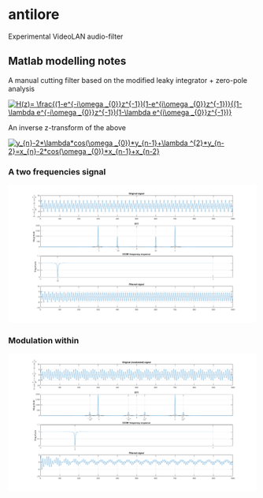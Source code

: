 # antilore
Experimental VideoLAN audio-filter


## Matlab modelling notes

A manual cutting filter based on the modified leaky integrator + zero-pole analysis

<a href="https://www.codecogs.com/eqnedit.php?latex=H(z)=&space;\frac{(1-e^{-i\omega&space;_{0}}z^{-1})(1-e^{i\omega&space;_{0}}z^{-1})}{(1-\lambda&space;e^{-i\omega&space;_{0}}z^{-1})(1-\lambda&space;e^{i\omega&space;_{0}}z^{-1})}" target="_blank"><img src="https://latex.codecogs.com/gif.latex?H(z)=&space;\frac{(1-e^{-i\omega&space;_{0}}z^{-1})(1-e^{i\omega&space;_{0}}z^{-1})}{(1-\lambda&space;e^{-i\omega&space;_{0}}z^{-1})(1-\lambda&space;e^{i\omega&space;_{0}}z^{-1})}" title="H(z)= \frac{(1-e^{-i\omega _{0}}z^{-1})(1-e^{i\omega _{0}}z^{-1})}{(1-\lambda e^{-i\omega _{0}}z^{-1})(1-\lambda e^{i\omega _{0}}z^{-1})}" /></a>

An inverse z-transform of the above

<a href="https://www.codecogs.com/eqnedit.php?latex=y_{n}-2*\lambda*cos(\omega&space;_{0})*y_{n-1}&plus;\lambda&space;^{2}*y_{n-2}=x_{n}-2*cos(\omega&space;_{0})*x_{n-1}&plus;x_{n-2}" target="_blank"><img src="https://latex.codecogs.com/gif.latex?y_{n}-2*\lambda*cos(\omega&space;_{0})*y_{n-1}&plus;\lambda&space;^{2}*y_{n-2}=x_{n}-2*cos(\omega&space;_{0})*x_{n-1}&plus;x_{n-2}" title="y_{n}-2*\lambda*cos(\omega _{0})*y_{n-1}+\lambda ^{2}*y_{n-2}=x_{n}-2*cos(\omega _{0})*x_{n-1}+x_{n-2}" /></a>

### A two frequencies signal
![Filter in Matlab](https://github.com/erithion/antilore/raw/master/doc/matlab_cut_filter.png  "Filter in Matlab")

### Modulation within
![Filter in Matlab](https://github.com/erithion/antilore/raw/master/doc/matlab_cut_filter_modulated.png  "Filter in Matlab")
